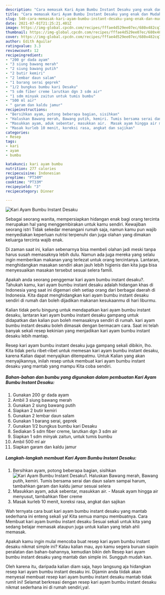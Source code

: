 ```yaml
---
description: "Cara memasak Kari Ayam Bumbu Instant Desaku yang enak dan Mudah Dibuat"
title: "Cara memasak Kari Ayam Bumbu Instant Desaku yang enak dan Mudah Dibuat"
slug: 540-cara-memasak-kari-ayam-bumbu-instant-desaku-yang-enak-dan-mudah-dibuat
date: 2021-07-01T21:25:21.401Z
image: https://img-global.cpcdn.com/recipes/fffae4d529ee07ec/680x482cq70/kari-ayam-bumbu-instant-desaku-foto-resep-utama.jpg
thumbnail: https://img-global.cpcdn.com/recipes/fffae4d529ee07ec/680x482cq70/kari-ayam-bumbu-instant-desaku-foto-resep-utama.jpg
cover: https://img-global.cpcdn.com/recipes/fffae4d529ee07ec/680x482cq70/kari-ayam-bumbu-instant-desaku-foto-resep-utama.jpg
author: Edith Aguilar
ratingvalue: 3.3
reviewcount: 12
recipeingredient:
- "200 gr dada ayam"
- "3 siung bawang merah"
- "2 siung bawang putih"
- "2 butir kemiri"
- "2 lembar daun salam"
- "1 barang serai geprek"
- "1/2 bungkus bumbu kari Desaku"
- "5 sdm fiber creme larutkan dgn 3 sdm air"
- "1 sdm minyak zaitun untuk tumis bumbu"
- "500 ml air"
- " garam dan kaldu jamur"
recipeinstructions:
- "Bersihkan ayam, potong beberapa bagian, sisihkan"
- "Haluskan Bawang merah, Bawang putih, kemiri. Tumis bersama serai dan daun salam sampai harum, tambahkan garam dan kaldu jamur sesuai selera"
- "Masukkan ayam, aduk sebentar, masukkan air.  Masak ayam hingga air menyusut, tambahkan fiber creme"
- "Masak kurleb 10 menit, koreksi rasa, angkat dan sajikan"
categories:
- Resep
tags:
- kari
- ayam
- bumbu

katakunci: kari ayam bumbu 
nutrition: 277 calories
recipecuisine: Indonesian
preptime: "PT34M"
cooktime: "PT33M"
recipeyield: "3"
recipecategory: Dinner

---
```



![Kari Ayam Bumbu Instant Desaku](https://img-global.cpcdn.com/recipes/fffae4d529ee07ec/680x482cq70/kari-ayam-bumbu-instant-desaku-foto-resep-utama.jpg)

Sebagai seorang wanita, mempersiapkan hidangan enak bagi orang tercinta merupakan hal yang menggembirakan untuk kamu sendiri. Kewajiban seorang istri Tidak sekedar menangani rumah saja, namun kamu pun wajib menyediakan keperluan nutrisi terpenuhi dan juga olahan yang dimakan keluarga tercinta wajib enak.

Di zaman  saat ini, kalian sebenarnya bisa membeli olahan jadi meski tanpa harus susah memasaknya lebih dulu. Namun ada juga mereka yang selalu ingin memberikan makanan yang terlezat untuk orang tercintanya. Lantaran, menghidangkan masakan sendiri akan jauh lebih higienis dan kita juga bisa menyesuaikan masakan tersebut sesuai selera famili. 



Apakah anda seorang penggemar kari ayam bumbu instant desaku?. Tahukah kamu, kari ayam bumbu instant desaku adalah hidangan khas di Indonesia yang saat ini digemari oleh setiap orang dari berbagai daerah di Indonesia. Kita dapat menghidangkan kari ayam bumbu instant desaku sendiri di rumah dan boleh dijadikan makanan kesukaanmu di hari liburmu.

Kalian tidak perlu bingung untuk mendapatkan kari ayam bumbu instant desaku, lantaran kari ayam bumbu instant desaku gampang untuk didapatkan dan kalian pun boleh memasaknya sendiri di rumah. kari ayam bumbu instant desaku boleh dimasak dengan bermacam cara. Saat ini telah banyak sekali resep kekinian yang menjadikan kari ayam bumbu instant desaku lebih mantap.

Resep kari ayam bumbu instant desaku juga gampang sekali dibikin, lho. Kita tidak perlu ribet-ribet untuk memesan kari ayam bumbu instant desaku, karena Kalian dapat menyajikan ditempatmu. Untuk Kalian yang akan menyajikannya, inilah resep untuk membuat kari ayam bumbu instant desaku yang mantab yang mampu Kita coba sendiri.

<!--inarticleads1-->

##### Bahan-bahan dan bumbu yang digunakan dalam pembuatan Kari Ayam Bumbu Instant Desaku:

1. Gunakan 200 gr dada ayam
1. Ambil 3 siung bawang merah
1. Gunakan 2 siung bawang putih
1. Siapkan 2 butir kemiri
1. Gunakan 2 lembar daun salam
1. Gunakan 1 barang serai, geprek
1. Gunakan 1/2 bungkus bumbu kari Desaku
1. Sediakan 5 sdm fiber creme, larutkan dgn 3 sdm air
1. Siapkan 1 sdm minyak zaitun, untuk tumis bumbu
1. Ambil 500 ml air
1. Siapkan  garam dan kaldu jamur




<!--inarticleads2-->

##### Langkah-langkah membuat Kari Ayam Bumbu Instant Desaku:

1. Bersihkan ayam, potong beberapa bagian, sisihkan
<img src="https://img-global.cpcdn.com/steps/32fd2f5a087dd20c/160x128cq70/kari-ayam-bumbu-instant-desaku-langkah-memasak-1-foto.jpg" alt="Kari Ayam Bumbu Instant Desaku">1. Haluskan Bawang merah, Bawang putih, kemiri. Tumis bersama serai dan daun salam sampai harum, tambahkan garam dan kaldu jamur sesuai selera
1. Masukkan ayam, aduk sebentar, masukkan air.  - Masak ayam hingga air menyusut, tambahkan fiber creme
1. Masak kurleb 10 menit, koreksi rasa, angkat dan sajikan




Wah ternyata cara buat kari ayam bumbu instant desaku yang mantab sederhana ini enteng sekali ya! Kita semua mampu membuatnya. Cara Membuat kari ayam bumbu instant desaku Sesuai sekali untuk kita yang sedang belajar memasak ataupun juga untuk kalian yang telah ahli memasak.

Apakah kamu ingin mulai mencoba buat resep kari ayam bumbu instant desaku nikmat simple ini? Kalau kalian mau, ayo kamu segera buruan siapin peralatan dan bahan-bahannya, kemudian bikin deh Resep kari ayam bumbu instant desaku yang mantab dan simple ini. Sungguh mudah kan. 

Oleh karena itu, daripada kalian diam saja, hayo langsung aja hidangkan resep kari ayam bumbu instant desaku ini. Dijamin anda tiidak akan menyesal membuat resep kari ayam bumbu instant desaku mantab tidak rumit ini! Selamat berkreasi dengan resep kari ayam bumbu instant desaku nikmat sederhana ini di rumah sendiri,ya!.

